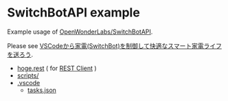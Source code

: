 # SwitchBotAPI example

Example usage of [OpenWonderLabs/SwitchBotAPI](https://github.com/OpenWonderLabs/SwitchBotAPI).

Please see [VSCodeから家電(SwitchBot)を制御して快適なスマート家電ライフを送ろう](https://qiita.com/loftkun/items/443c02aaf8b718f42d68).

- [hoge.rest](hoge.rest) ( for [REST Client](https://marketplace.visualstudio.com/items?itemName=humao.rest-client) )
- [scripts/](scripts/)
- [.vscode](.vscode/)
  - [tasks.json](.vscode/tasks.json)
